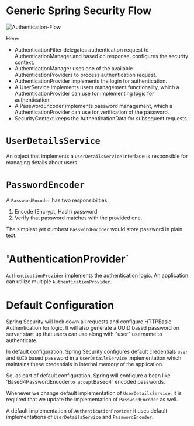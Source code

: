 # Generic Spring Security Flow

![Authentication-Flow](/authentication-flow.png)

Here:
- AuthenticationFilter delegates authentication request to AuthenticationManager and based on response, configures the security context.
- AuthenticationManager uses one of the available AuthenticationProviders to process authentication request.
- AuthenticationProvider implements the login for authentication.
- A UserService implements users management functionality, which a AuthenticationProvider can use for implementing logic for authentication.
- A PasswordEncoder implements password management, which a AuthenticationProvider can use for verification of the password.
- SecurityContext keeps the AuthenticationData for subsequent requests.

# `UserDetailsService`

An object that implements a `UserDetailsService` interface is responsible for managing details about users. 

# `PasswordEncoder`

A `PasswordEncoder` has two responsibilties:
1. Encode (Encrypt, Hash) password
2. Verify that password matches with the provided one.

The simplest yet dumbest `PasswordEncoder` would store password in plain text.

# 'AuthenticationProvider`

`AuthenticationProvider` implements the authentication logic. An application can utilize multiple `AuthenticationProvider`.

# Default Configuration

Spring Security will lock down all requests and configure HTTPBasic Authentication for logic. It will also generate a UUID based password on server start up that users can use along with "user" username to authenticate.

In default configuration, Spring Security configures default credentials `user` and `UUID` based password in a `UserDetailsService` implementation which maintains these credentials in internal memory of the application.

So, as part of default configuration, Spring will configure a bean like 'Base64PasswordEncoder` to accept `Base64` encoded passwords.

Whenever we change default implementation of `UserDetailsService`, it is required that we update the implementation of `PasswordEncoder` as well.

A default implementation of `AuthenticationProvider` it uses default implementations of `UserDetailsService` and `PasswordEncoder`.
